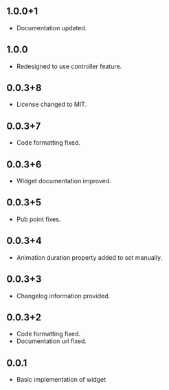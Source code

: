 ## 1.0.0+1

* Documentation updated.

## 1.0.0

* Redesigned to use controller feature.

## 0.0.3+8

* License changed to MIT.

## 0.0.3+7

* Code formatting fixed.

## 0.0.3+6

* Widget documentation improved.

## 0.0.3+5

* Pub point fixes.


## 0.0.3+4

* Animation duration property added to set manually.


## 0.0.3+3

* Changelog information provided.


## 0.0.3+2

* Code formatting fixed.
* Documentation url fixed.


## 0.0.1

* Basic implementation of widget
